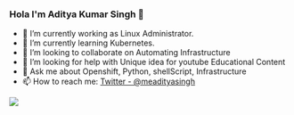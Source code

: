 ### Hola I'm Aditya Kumar Singh 👋

- 🔭 I’m currently working as Linux Administrator.
- 🌱 I’m currently learning Kubernetes.
- 👯 I’m looking to collaborate on Automating Infrastructure
- 🤔 I’m looking for help with Unique idea for youtube Educational Content
- 💬 Ask me about Openshift, Python, shellScript, Infrastructure
- 📫 How to reach me: [Twitter - @meadityasingh](https://twitter.com/adisingh4321)
<img src="https://github-readme-stats.vercel.app/api?username=meadityasingh&&show_icons=true&title_color=ffffff&icon_color=bb2acf&text_color=daf7dc&bg_color=151515">

